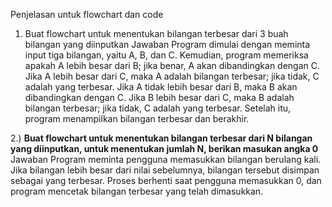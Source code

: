 Penjelasan untuk flowchart dan code

1. Buat flowchart untuk menentukan bilangan terbesar dari 3 buah bilangan yang
diinputkan
Jawaban
Program dimulai dengan meminta input tiga bilangan, yaitu A, B, dan C. Kemudian, program memeriksa apakah A lebih besar dari B; jika benar, A akan dibandingkan dengan C. Jika A lebih besar dari C, maka A adalah bilangan terbesar; jika tidak, C adalah yang terbesar. Jika A tidak lebih besar dari B, maka B akan dibandingkan dengan C. Jika B lebih besar dari C, maka B adalah bilangan terbesar; jika tidak, C adalah yang terbesar. Setelah itu, program menampilkan bilangan terbesar dan berakhir.

2.) **Buat flowchart untuk menentukan bilangan terbesar dari N bilangan yang diinputkan, untuk menentukan jumlah N, berikan masukan angka 0**
Jawaban
Program meminta pengguna memasukkan bilangan berulang kali. Jika bilangan lebih besar dari nilai sebelumnya, bilangan tersebut disimpan sebagai yang terbesar. Proses berhenti saat pengguna memasukkan 0, dan program mencetak bilangan terbesar yang telah dimasukkan.
